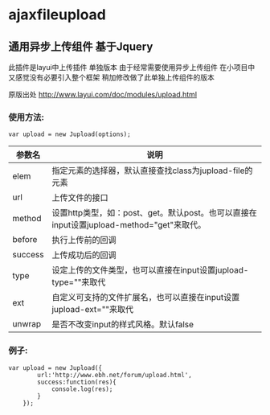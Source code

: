# ajaxfileupload

## 通用异步上传组件 基于Jquery
此插件是layui中上传插件 单独版本 由于经常需要使用异步上传组件  在小项目中 又感觉没有必要引入整个框架
稍加修改做了此单独上传组件的版本

原版出处 http://www.layui.com/doc/modules/upload.html

### 使用方法:

```
var upload = new Jupload(options);
```


参数名 | 说明
---|---
elem | 指定元素的选择器，默认直接查找class为jupload-file的元素
url | 上传文件的接口
method | 设置http类型，如：post、get。默认post。也可以直接在input设置jupload-method="get"来取代。
before | 执行上传前的回调
success | 上传成功后的回调
type | 	设定上传的文件类型，也可以直接在input设置jupload-type=""来取代
ext | 	自定义可支持的文件扩展名，也可以直接在input设置jupload-ext=""来取代
unwrap | 	是否不改变input的样式风格。默认false

### 例子:

```
var upload = new Jupload({
		url:'http://www.ebh.net/forum/upload.html',
		success:function(res){
			console.log(res);
		}
	});
```
